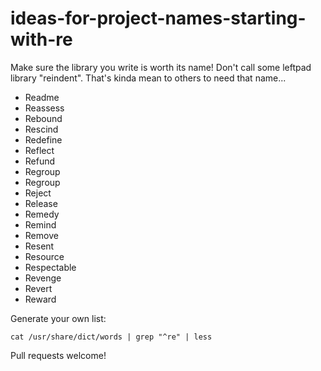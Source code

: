 # ideas-for-project-names-starting-with-re

Make sure the library you write is worth its name! Don't call some leftpad library "reindent". That's kinda mean to others to need that name...

- Readme
- Reassess
- Rebound
- Rescind
- Redefine
- Reflect
- Refund
- Regroup
- Regroup
- Reject
- Release
- Remedy
- Remind
- Remove
- Resent
- Resource
- Respectable
- Revenge
- Revert
- Reward

Generate your own list:

```
cat /usr/share/dict/words | grep "^re" | less
```

Pull requests welcome!



